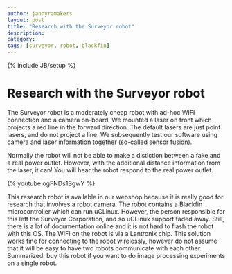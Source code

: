 ```yaml
---
author: jannyramakers
layout: post
title: "Research with the Surveyor robot"
description: 
category: 
tags: [surveyor, robot, blackfin]
---
```

{% include JB/setup %}

# Research with the Surveyor robot

The Surveyor robot is a moderately cheap robot with ad-hoc WIFI connection and a camera
on-board. We mounted a laser on front which projects a red line in the forward
direction. The default lasers are just point lasers, and do not project a
line. We subsequently test our software using camera and laser information
together (so-called sensor fusion).

Normally the robot will not be able to make a distiction between a fake and a
real power outlet. However, with the additional distance information from the
laser, it can! You will hear the robot respond to the real power outlet.

{% youtube ogFNDs1SgwY %}

This research robot is available in our webshop because it is really good for
research that involves a robot camera. The robot contains a Blackfin
microcontroller which can run uCLinux. However, the person responsible for
this left the Surveyor Corporation, and so uCLinux support faded away. Still,
there is a lot of documentation online and it is not hard to flash the robot
with this OS. The WIFI on the robot is via a Lantronix chip. This solution
works fine for connecting to the robot wirelessly, however do not assume that
it will be easy to have two robots communicate with each other. Summarized:
buy this robot if you want to do image processing experiments on a single
robot.


